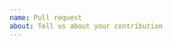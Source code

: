 ```yaml
---
name: Pull request
about: Tell us about your contribution
---
```


<!--  Thanks for contributing to Contour!

Before submitting a pull request, make sure you read about our Contribution Workflow here: https://github.com/projectcontour/contour/blob/main/CONTRIBUTING.md#contribution-workflow

Some notable call outs from our Contribution Workflow:

1. All PR's should have a `Fixes #NNN` or `Updates #NNN` line in the pull request description. Contour operates according to the talk, then code rule. If you plan to submit a pull request for anything more than a typo or obvious bug fix, first you should raise an issue to discuss your proposal, before submitting any code.
2. All commits to Contour must have a Developer Certificate of Origin (DCO) sign off. More about that here https://github.com/projectcontour/contour/blob/main/CONTRIBUTING.md#dco-sign-off

-->

